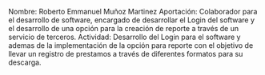 Nombre: Roberto Emmanuel Muñoz Martinez
Aportación: Colaborador para el desarrollo de software, encargado de desarrollar el Login del software y el desarrollo de una opción para la creación de reporte a través de un servicio de terceros. 
Actividad: Desarrollo del Login para el software y ademas de la implementación de la opción para reporte con el objetivo de llevar un registro de prestamos a través de diferentes formatos para su descarga.
 